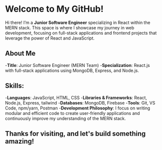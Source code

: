 # Welcome to My GitHub!

Hi there! I’m a **Junior Software Engineer** specializing in React within the MERN stack. This space is where I showcase my journey in web development, focusing on full-stack applications and frontend projects that leverage the power of React and JavaScript.

## About Me
-**Title**: Junior Software Engineer (MERN Team)
-**Specialization**: React.js with full-stack applications using MongoDB, Express, and Node.js.
## Skills:
-**Languages**: JavaScript, HTML, CSS
-**Libraries & Frameworks**: React, Node.js, Express, tailwind
-**Databases**: MongoDB, Firebase
-**Tools**: Git, VS Code, npm/yarn, Postman
-**Development Philosophy**: I focus on writing modular and efficient code to create user-friendly applications and continuously improve my understanding of the MERN stack.


## Thanks for visiting, and let's build something amazing!
